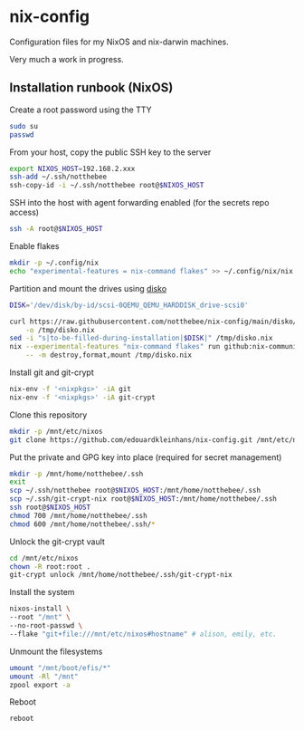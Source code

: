 # nix-config

Configuration files for my NixOS and nix-darwin machines.

Very much a work in progress.

## Installation runbook (NixOS)

Create a root password using the TTY

```bash
sudo su
passwd
```

From your host, copy the public SSH key to the server

```bash
export NIXOS_HOST=192.168.2.xxx
ssh-add ~/.ssh/notthebee
ssh-copy-id -i ~/.ssh/notthebee root@$NIXOS_HOST
```

SSH into the host with agent forwarding enabled (for the secrets repo access)

```bash
ssh -A root@$NIXOS_HOST
```

Enable flakes

```bash
mkdir -p ~/.config/nix
echo "experimental-features = nix-command flakes" >> ~/.config/nix/nix.conf
```

Partition and mount the drives using [disko](https://github.com/nix-community/disko)

```bash
DISK='/dev/disk/by-id/scsi-0QEMU_QEMU_HARDDISK_drive-scsi0'

curl https://raw.githubusercontent.com/notthebee/nix-config/main/disko/zfs-root/default.nix \
    -o /tmp/disko.nix
sed -i "s|to-be-filled-during-installation|$DISK|" /tmp/disko.nix
nix --experimental-features "nix-command flakes" run github:nix-community/disko \
    -- -m destroy,format,mount /tmp/disko.nix
```

Install git and git-crypt

```bash
nix-env -f '<nixpkgs>' -iA git
nix-env -f '<nixpkgs>' -iA git-crypt
```

Clone this repository

```bash
mkdir -p /mnt/etc/nixos
git clone https://github.com/edouardkleinhans/nix-config.git /mnt/etc/nixos
```

Put the private and GPG key into place (required for secret management)

```bash
mkdir -p /mnt/home/notthebee/.ssh
exit
scp ~/.ssh/notthebee root@$NIXOS_HOST:/mnt/home/notthebee/.ssh
scp ~/.ssh/git-crypt-nix root@$NIXOS_HOST:/mnt/home/notthebee/.ssh
ssh root@$NIXOS_HOST
chmod 700 /mnt/home/notthebee/.ssh
chmod 600 /mnt/home/notthebee/.ssh/*
```

Unlock the git-crypt vault

```bash
cd /mnt/etc/nixos
chown -R root:root .
git-crypt unlock /mnt/home/notthebee/.ssh/git-crypt-nix
```

Install the system

```bash
nixos-install \
--root "/mnt" \
--no-root-passwd \
--flake "git+file:///mnt/etc/nixos#hostname" # alison, emily, etc.
```

Unmount the filesystems

```bash
umount "/mnt/boot/efis/*"
umount -Rl "/mnt"
zpool export -a
```

Reboot

```bash
reboot
```
